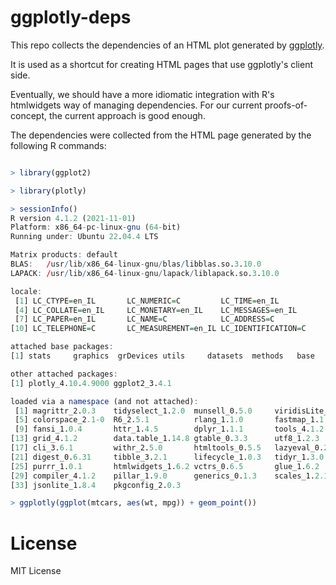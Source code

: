 # ggplotly-deps

This repo collects the dependencies of an HTML plot generated by [ggplotly](https://plotly.com/ggplot2/).

It is used as a shortcut for creating HTML pages that use ggplotly's client side.

Eventually, we should have a more idiomatic integration with R's htmlwidgets way of managing dependencies. For our current proofs-of-concept, the current approach is good enough.

The dependencies were collected from the HTML page generated by the following R commands:
```r

> library(ggplot2)

> library(plotly)

> sessionInfo()
R version 4.1.2 (2021-11-01)
Platform: x86_64-pc-linux-gnu (64-bit)
Running under: Ubuntu 22.04.4 LTS

Matrix products: default
BLAS:   /usr/lib/x86_64-linux-gnu/blas/libblas.so.3.10.0
LAPACK: /usr/lib/x86_64-linux-gnu/lapack/liblapack.so.3.10.0

locale:
 [1] LC_CTYPE=en_IL       LC_NUMERIC=C         LC_TIME=en_IL       
 [4] LC_COLLATE=en_IL     LC_MONETARY=en_IL    LC_MESSAGES=en_IL   
 [7] LC_PAPER=en_IL       LC_NAME=C            LC_ADDRESS=C        
[10] LC_TELEPHONE=C       LC_MEASUREMENT=en_IL LC_IDENTIFICATION=C 

attached base packages:
[1] stats     graphics  grDevices utils     datasets  methods   base     

other attached packages:
[1] plotly_4.10.4.9000 ggplot2_3.4.1     

loaded via a namespace (and not attached):
 [1] magrittr_2.0.3    tidyselect_1.2.0  munsell_0.5.0     viridisLite_0.4.1
 [5] colorspace_2.1-0  R6_2.5.1          rlang_1.1.0       fastmap_1.1.1    
 [9] fansi_1.0.4       httr_1.4.5        dplyr_1.1.1       tools_4.1.2      
[13] grid_4.1.2        data.table_1.14.8 gtable_0.3.3      utf8_1.2.3       
[17] cli_3.6.1         withr_2.5.0       htmltools_0.5.5   lazyeval_0.2.2   
[21] digest_0.6.31     tibble_3.2.1      lifecycle_1.0.3   tidyr_1.3.0      
[25] purrr_1.0.1       htmlwidgets_1.6.2 vctrs_0.6.5       glue_1.6.2       
[29] compiler_4.1.2    pillar_1.9.0      generics_0.1.3    scales_1.2.1     
[33] jsonlite_1.8.4    pkgconfig_2.0.3  

> ggplotly(ggplot(mtcars, aes(wt, mpg)) + geom_point())
```

# License

MIT License
